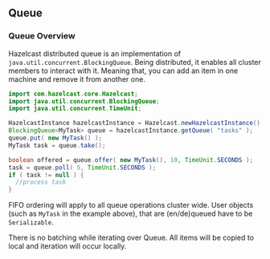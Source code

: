 ## Queue

### Queue Overview

Hazelcast distributed queue is an implementation of `java.util.concurrent.BlockingQueue`. Being distributed, it enables all cluster members to interact with it. Meaning that, you can add an item in one machine and remove it from another one.

```java
import com.hazelcast.core.Hazelcast;
import java.util.concurrent.BlockingQueue;
import java.util.concurrent.TimeUnit;

HazelcastInstance hazelcastInstance = Hazelcast.newHazelcastInstance();
BlockingQueue<MyTask> queue = hazelcastInstance.getQueue( "tasks" );
queue.put( new MyTask() );
MyTask task = queue.take();

boolean offered = queue.offer( new MyTask(), 10, TimeUnit.SECONDS );
task = queue.poll( 5, TimeUnit.SECONDS );
if ( task != null ) {
  //process task
}
```

FIFO ordering will apply to all queue operations cluster wide. User objects (such as `MyTask` in the example above), that are (en/de)queued have to be `Serializable`.

There is no batching while iterating over Queue. All items will be copied to local and iteration will occur locally.

